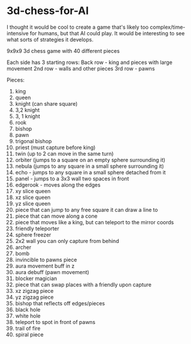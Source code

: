 # 3d-chess-for-AI
I thought it would be cool to create a game that's likely too complex/time-intensive for humans, but that AI could play. It would be interesting to see what sorts of strategies it develops.

9x9x9 3d chess game with 40 different pieces

Each side has 3 starting rows: 
Back row - king and pieces with large movement 
2nd row - walls and other pieces 
3rd row - pawns

Pieces:
1. king
2. queen
3. knight (can share square)
4. 3,2 knight
5. 3, 1 knight
6. rook
7. bishop
8. pawn
9. trigonal bishop
10. priest (must capture before king)
11. twin (up to 2 can move in the same turn)
12. orbiter (jumps to a square on an empty sphere surrounding it)
13. nebula (jumps to any square in a small sphere surrounding it)
14. echo - jumps to any square in a small sphere detached from it
15. panel - jumps to a 3x3 wall two spaces in front
16. edgerook - moves along the edges
17. xy slice queen
18. xz slice queen
19. yz slice queen
20. piece that can jump to any free square it can draw a line to
21. piece that can move along a cone
22. piece that moves like a king, but can teleport to the mirror coords
23. friendly teleporter
24. sphere freezer
25. 2x2 wall you can only capture from behind
26. archer
27. bomb
28. invincible to pawns piece
29. aura movement buff in z
30. aura debuff (pawn movement)
31. blocker magician
32. piece that can swap places with a friendly upon capture
33. xz zigzag piece
34. yz zigzag piece
35. bishop that reflects off edges/pieces
36. black hole
37. white hole
38. teleport to spot in front of pawns
39. trail of fire
40. spiral piece

